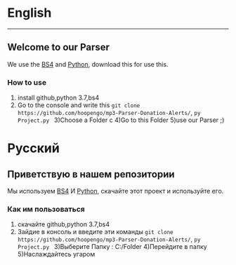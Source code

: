 # English
-----------
## Welcome to our Parser

We use the [BS4](https://pypi.org/project/bs4/) and [Python](https://www.python.org/), download this for use this.

### How to use
1) install github,python 3.7,bs4
2) Go to the console and write this ``` git clone https://github.com/hoopengo/mp3-Parser-Donation-Alerts/ ```,
  ```py Project.py ```
3)Choose a Folder c
4)Go to this Folder
5)use our Parser ;)

# Русский
## Приветствую в нашем репозитории
Мы используем [BS4](https://pypi.org/project/bs4/) И [Python](https://www.python.org/), скачайте этот проект и используйте его.

### Как им пользоваться
1) скачайте github,python 3.7,bs4
2) Зайдие в консоль и введите эти команды ``` git clone https://github.com/hoopengo/mp3-Parser-Donation-Alerts/ ```,
  ```py Project.py ```
  3)Выберите Папку : C:/Folder
  4)Перейдите в папку
  5)Наслаждайтесь угаром
